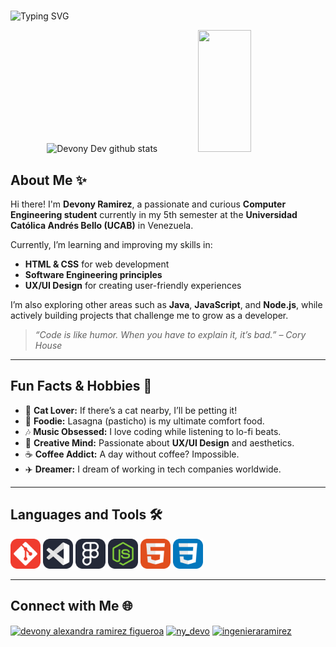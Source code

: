 # 

![Typing SVG](https://readme-typing-svg.herokuapp.com/?color=c27ba0&size=35&center=true&vCenter=true&width=1000&lines=Hi+♡;I'm+Devony+Ramirez;Welcome!)

<!-------------------------------------------------------------------------------------------------------------------------------------------------------->
<div align="center">  
  <img width="49%" height="195px" src="https://github-readme-stats.vercel.app/api?username=deboplata&show_icons=true&count_private=true&hide_border=true&title_color=c27ba0&icon_color=c27ba0&text_color=FFFFFF&bg_color=0d1117" alt="Devony Dev github stats" />
  
  <img width="41%" height="195px" src="https://github-readme-stats.vercel.app/api/top-langs/?username=deboplata&layout=compact&hide_border=true&title_color=c27ba0&text_color=FFFFFF&bg_color=0d1117" />
</div> 
<!-------------------------------------------------------------------------------------------------------------------------------------------------------->

## About Me ✨
Hi there! I'm **Devony Ramirez**, a passionate and curious **Computer Engineering student** currently in my 5th semester at the **Universidad Católica Andrés Bello (UCAB)** in Venezuela.    

Currently, I’m learning and improving my skills in:  
- **HTML & CSS** for web development  
- **Software Engineering principles**  
- **UX/UI Design** for creating user-friendly experiences  

I’m also exploring other areas such as **Java**, **JavaScript**, and **Node.js**, while actively building projects that challenge me to grow as a developer.  

> _“Code is like humor. When you have to explain it, it’s bad.” – Cory House_

---

## Fun Facts & Hobbies 🎀
- 🐾 **Cat Lover:** If there’s a cat nearby, I’ll be petting it!  
- 🍝 **Foodie:** Lasagna (pasticho) is my ultimate comfort food.  
- 🎶 **Music Obsessed:** I love coding while listening to lo-fi beats.  
- 🎨 **Creative Mind:** Passionate about **UX/UI Design** and aesthetics.  
- ☕ **Coffee Addict:** A day without coffee? Impossible.  
- ✈️ **Dreamer:** I dream of working in tech companies worldwide.  

---

## Languages and Tools 🛠️
<p align="left">
<img src="https://github.com/tandpfun/skill-icons/blob/main/icons/Git.svg" width="48" title="Git">  
<img src="https://github.com/tandpfun/skill-icons/blob/main/icons/VSCode-Dark.svg" width="48" title="VSCode">  
<img src="https://github.com/tandpfun/skill-icons/blob/main/icons/Figma-Dark.svg" width="48" title="Figma">   
<img src="https://github.com/tandpfun/skill-icons/blob/main/icons/NodeJS-Dark.svg" width="48" title="NodeJs"> 
<img src="https://github.com/tandpfun/skill-icons/blob/main/icons/HTML.svg" width="48" title="HTML"> 
<img src="https://github.com/tandpfun/skill-icons/blob/main/icons/CSS.svg" width="48" title="CSS">
</p>

---

## Connect with Me 🌐
<p align="left">
<a href="https://ve.linkedin.com/in/devony-alexandra-ramírez-figueroa-b9153b2a4?original_referer=https%3A%2F%2Fwww.google.com%2F" target="blank"><img align="center" src="https://raw.githubusercontent.com/rahuldkjain/github-profile-readme-generator/master/src/images/icons/Social/linked-in-alt.svg" alt="devony alexandra ramirez figueroa" height="30" width="40" /></a>
<a href="https://instagram.com/ny_devo" target="blank"><img align="center" src="https://raw.githubusercontent.com/rahuldkjain/github-profile-readme-generator/master/src/images/icons/Social/instagram.svg" alt="ny_devo" height="30" width="40" /></a>
<a href="https://www.youtube.com/@IngenieraRamirez" target="blank"><img align="center" src="https://raw.githubusercontent.com/rahuldkjain/github-profile-readme-generator/master/src/images/icons/Social/youtube.svg" alt="ingenieraramirez" height="30" width="40" /></a>
</p>
